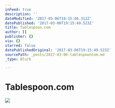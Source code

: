 ```yaml
---
inFeed: true
description: ''
dateModified: '2017-03-06T19:15:46.312Z'
datePublished: '2017-03-06T19:15:49.523Z'
title: Tablespoon.com
author: []
publisher: {}
via: {}
starred: false
datePublishedOriginal: '2017-03-06T19:15:49.523Z'
sourcePath: _posts/2017-03-06-tablespooncom.md
_type: Blurb

---
```

# Tablespoon.com
![](https://the-grid-user-content.s3-us-west-2.amazonaws.com/20c810f5-af4d-4c81-8614-531a8398dbd1.png)
